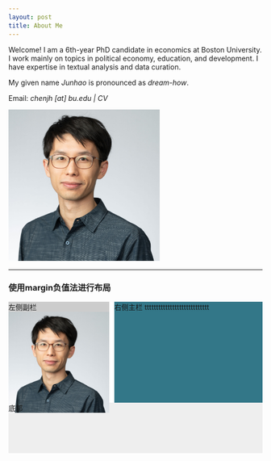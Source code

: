 ```yaml
---
layout: post
title: About Me
---
```


Welcome! I am a 6th-year PhD candidate in economics at Boston University. 
I work mainly on topics in political economy, education, and development. I have expertise in textual analysis and data curation. 
<p>My given name <i>Junhao</i> is pronounced as <i>dream-how</i>. </p>
<p>Email: <i> chenjh [at] bu.edu | CV </i>  </p>

<img src="/assets/photo/headshot23.jpg" alt="drawing" width="300"/>

--------
<html>
<style>
.clearfix:before,
.clearfix:after{content: ' ';display: table;}
.clearfix:after{clear:both;}
.wrap{width: 100%;height: 200px;background-color: #fff;float: left;}
.main{height: 200px;margin-left: 210px;background-color: #378;}
.side{float: left;margin-left: -100%;width: 200px;height: 200px;background-color: #cccccc;}
.footer{width: 100%;height: 100px;background-color: #eee;}
</style>
<body>
<h3>使用margin负值法进行布局</h3>
<div class="clearfix">
<div class = "wrap">
<div class = "main">右侧主栏 tttttttttttttttttttttttttttt</div>
</div> 
<div class = "side">左侧副栏
  <img src="/assets/photo/headshot23.jpg" alt="drawing" width="300"/>
</div>
</div>
<div class="footer">
底部
</div>
</body>
</html>



